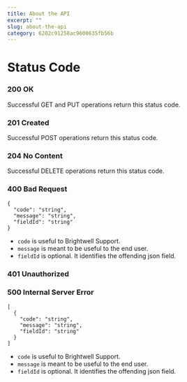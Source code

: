 ```yaml
---
title: About the API
excerpt: ""
slug: about-the-api
category: 6202c91258ac9600635fb56b
---
```


# Status Code

### 200 OK

Successful GET and PUT operations return this status code.

### 201 Created

Successful POST operations return this status code.

### 204 No Content

Successful DELETE operations return this status code.

### 400 Bad Request

```
{
  "code": "string",
  "message": "string",
  "fieldId": "string"
}
```

* `code` is useful to Brightwell Support.
* `message` is meant to be useful to the end user.
* `fieldId` is optional. It identifies the offending json field.

### 401 Unauthorized

### 500 Internal Server Error

```
[
  {
    "code": "string",
    "message": "string",
    "fieldId": "string"
  }
]
```

* `code` is useful to Brightwell Support.
* `message` is meant to be useful to the end user.
* `fieldId` is optional. It identifies the offending json field.
